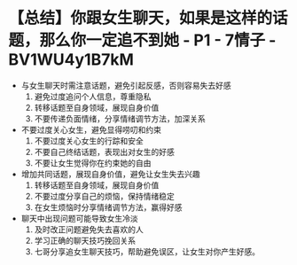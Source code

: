 # 【总结】你跟女生聊天，如果是这样的话题，那么你一定追不到她 - P1 - 7情子 - BV1WU4y1B7kM

-   与女生聊天时需注意话题，避免引起反感，否则容易失去好感
    1.  避免过度追问个人信息，尊重隐私
    2.  转移话题至自身领域，展现自身价值
    3.  不要传递负面情绪，分享情绪调节方法，加深关系
-   不要过度关心女生，避免显得唠叨和约束
    1.  不要过度关心女生的行踪和安全
    2.  不要自己终结话题，表现出对女生的好感
    3.  不要让女生觉得你在约束她的自由
-   增加共同话题，展现自身价值，避免让女生失去兴趣
    1.  转移话题至自身领域，展现自身价值
    2.  不要过度分享自己的烦恼，保持情绪稳定
    3.  在女生烦恼时分享情绪调节方法，赢得好感
-   聊天中出现问题可能导致女生冷淡
    1.  及时改正问题避免失去喜欢的人
    2.  学习正确的聊天技巧挽回关系
    3.  七哥分享追女生聊天技巧，帮助避免误区，让女生对你产生好感。